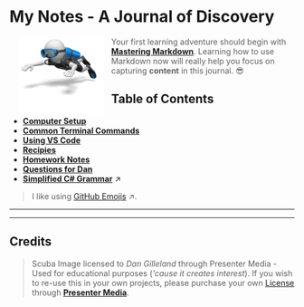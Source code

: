 # My Notes - A Journal of Discovery

[![Scuba](./images/stick_figure_scuba.gif)](#credits)

> Your first learning adventure should begin with [**Mastering Markdown**](https://guides.github.com/features/mastering-markdown/). Learning how to use Markdown now will really help you focus on capturing **content** in this journal. :sunglasses:

## Table of Contents

- [**Computer Setup**](./Setup.md)
- [**Common Terminal Commands**](./TerminalCommands.md)
- [**Using VS Code**](./VSCode.md)
- [**Recipies**](./Recipies.md)
- [**Homework Notes**](./Homework.md)
- [**Questions for Dan**](./Help.md)
- [**Simplified C# Grammar**](https://programming-0101.github.io/TheBook/Teach/chapter1-7.html) :arrow_upper_right:

> I like using [GitHub Emojis](https://github.com/ikatyang/emoji-cheat-sheet)  :arrow_upper_right:.

----

<!-- Custom Styling - Modify for Fun and Learning - No Warranties Implied -->
<style type="text/css">
img:first-child {
    float: left;
    width: auto;
    padding-right: 15px;
    margin-left: 15px;
}
</style>

----

## Credits

> Scuba Image licensed to *Dan Gilleland* through Presenter Media - Used for educational purposes (*'cause it creates interest*). If you wish to re-use this in your own projects, please purchase your own [License](https://www.presentermedia.com/eula.html) through [**Presenter Media**](https://www.presentermedia.com/).
